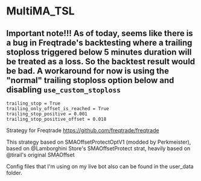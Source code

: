 # MultiMA_TSL

## Important note!!! As of today, seems like there is a bug in Freqtrade's backtesting where a trailing stoploss triggered below 5 minutes duration will be treated as a loss. So the backtest result would be bad. A workaround for now is using the "normal" trailing stoploss option below and disabling `use_custom_stoploss `
```
trailing_stop = True
trailing_only_offset_is_reached = True
trailing_stop_positive = 0.001
trailing_stop_positive_offset = 0.018
```

Strategy for Freqtrade https://github.com/freqtrade/freqtrade

This strategy based on SMAOffsetProtectOptV1 (modded by Perkmeister), based on @Lamborghini Store's SMAOffsetProtect strat, heavily based on @tirail's original SMAOffset

Config files that I'm using on my live bot also can be found in the user_data folder.
